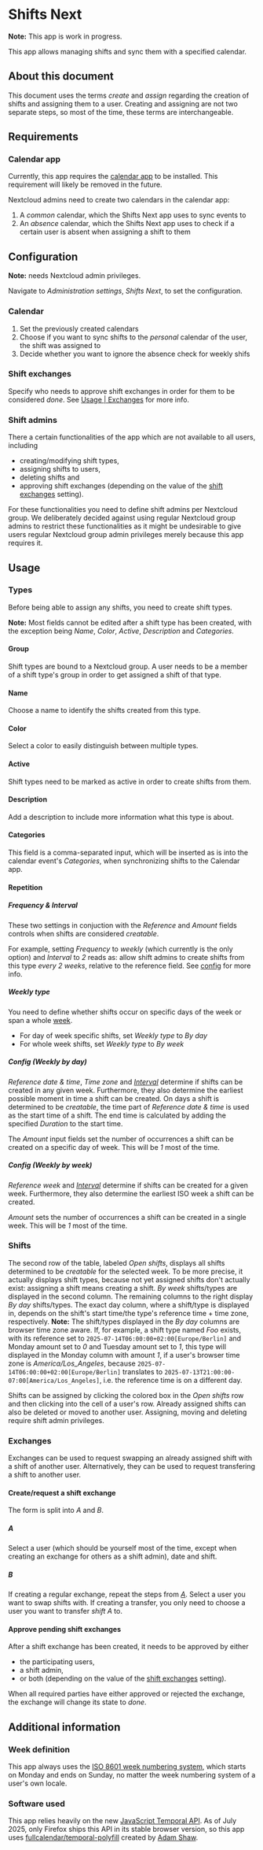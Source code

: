 # Shifts Next

**Note:** This app is work in progress.

This app allows managing shifts and sync them with a specified calendar.

## About this document

This document uses the terms _create_ and _assign_ regarding the creation of shifts and assigning them to a user. Creating and assigning are not two separate steps, so most of the time, these terms are interchangeable.

## Requirements

### Calendar app

Currently, this app requires the [calendar app](https://apps.nextcloud.com/apps/calendar) to be installed. This requirement will likely be removed in the future.

Nextcloud admins need to create two calendars in the calendar app:

1. A _common_ calendar, which the Shifts Next app uses to sync events to
2. An _absence_ calendar, which the Shifts Next app uses to check if a certain user is absent when assigning a shift to them

## Configuration

**Note:** needs Nextcloud admin privileges.

Navigate to _Administration settings_, _Shifts Next_, to set the configuration.

### Calendar

1. Set the previously created calendars
2. Choose if you want to sync shifts to the _personal_ calendar of the user, the shift was assigned to
3. Decide whether you want to ignore the absence check for weekly shifs

### Shift exchanges

Specify who needs to approve shift exchanges in order for them to be considered _done_. See [Usage | Exchanges](#exchanges) for more info.

### Shift admins

There a certain functionalities of the app which are not available to all users, including

- creating/modifying shift types,
- assigning shifts to users,
- deleting shifts and
- approving shift exchanges (depending on the value of the [shift exchanges](#shift-exchanges) setting).

For these functionalities you need to define shift admins per Nextcloud group. We deliberately decided against using regular Nextcloud group admins to restrict these functionalities as it might be undesirable to give users regular Nextcloud group admin privileges merely because this app requires it.

## Usage

### Types

Before being able to assign any shifts, you need to create shift types.

**Note:** Most fields cannot be edited after a shift type has been created, with the exception being _Name_, _Color_, _Active_, _Description_ and _Categories_.

#### Group

Shift types are bound to a Nextcloud group. A user needs to be a member of a shift type's group in order to get assigned a shift of that type.

#### Name

Choose a name to identify the shifts created from this type.

#### Color

Select a color to easily distinguish between multiple types.

#### Active

Shift types need to be marked as active in order to create shifts from them.

#### Description

Add a description to include more information what this type is about.

#### Categories

This field is a comma-separated input, which will be inserted as is into the calendar event's _Categories_, when synchronizing shifts to the Calendar app.

#### Repetition

##### Frequency & Interval

These two settings in conjuction with the _Reference_ and _Amount_ fields controls when shifts are considered _creatable_.

For example, setting _Frequency_ to _weekly_ (which currently is the only option) and _Interval_ to _2_ reads as: allow shift admins to create shifts from this type _every 2 weeks_, relative to the reference field. See [config](#config-weekly-by-day) for more info.

##### Weekly type

You need to define whether shifts occur on specific days of the week or span a whole [week](#week-definition).

- For day of week specific shifts, set _Weekly type_ to _By day_
- For whole week shifts, set _Weekly type_ to _By week_

##### Config (Weekly by day)

_Reference date & time_, _Time zone_ and _[Interval](#frequency--interval)_ determine if shifts can be created in any given week. Furthermore, they also determine the earliest possible moment in time a shift can be created. On days a shift is determined to be _creatable_, the time part of _Reference date & time_ is used as the start time of a shift. The end time is calculated by adding the specified _Duration_ to the start time.

The _Amount_ input fields set the number of occurrences a shift can be created on a specific day of week. This will be _1_ most of the time.

##### Config (Weekly by week)

_Reference week_ and _[Interval](#frequency--interval)_ determine if shifts can be created for a given week. Furthermore, they also determine the earliest ISO week a shift can be created.

_Amount_ sets the number of occurrences a shift can be created in a single week. This will be _1_ most of the time.

### Shifts

The second row of the table, labeled _Open shifts_, displays all shifts determined to be _creatable_ for the selected week. To be more precise, it actually displays shift types, because not yet assigned shifts don't actually exist: assigning a shift means creating a shift. _By week_ shifts/types are displayed in the second column. The remaining columns to the right display _By day_ shifts/types. The exact day column, where a shift/type is displayed in, depends on the shift's start time/the type's reference time + time zone, respectively. **Note:** The shift/types displayed in the _By day_ columns are browser time zone aware. If, for example, a shift type named _Foo_ exists, with its reference set to `2025-07-14T06:00:00+02:00[Europe/Berlin]` and Monday amount set to _0_ and Tuesday amount set to _1_, this type will displayed in the Monday column with amount _1_, if a user's browser time zone is _America/Los_Angeles_, because `2025-07-14T06:00:00+02:00[Europe/Berlin]` translates to `2025-07-13T21:00:00-07:00[America/Los_Angeles]`, i.e. the reference time is on a different day.

Shifts can be assigned by clicking the colored box in the _Open shifts_ row and then clicking into the cell of a user's row. Already assigned shifts can also be deleted or moved to another user. Assigning, moving and deleting require shift admin privileges.

### Exchanges

Exchanges can be used to request swapping an already assigned shift with a shift of another user. Alternatively, they can be used to request transfering a shift to another user.

#### Create/request a shift exchange

The form is split into _A_ and _B_.

##### A

Select a user (which should be yourself most of the time, except when creating an exchange for others as a shift admin), date and shift.

##### B

If creating a regular exchange, repeat the steps from _[A](#a)_. Select a user you want to swap shifts with. If creating a transfer, you only need to choose a user you want to transfer _shift A_ to.

#### Approve pending shift exchanges

After a shift exchange has been created, it needs to be approved by either

- the participating users,
- a shift admin,
- or both (depending on the value of the [shift exchanges](#shift-exchanges) setting).

When all required parties have either approved or rejected the exchange, the exchange will change its state to _done_.

## Additional information

### Week definition

This app always uses the [ISO 8601 week numbering system](https://en.wikipedia.org/wiki/ISO_week_date), which starts on Monday and ends on Sunday, no matter the week numbering system of a user's own locale.

### Software used

This app relies heavily on the new [JavaScript Temporal API](https://developer.mozilla.org/en-US/docs/Web/JavaScript/Reference/Global_Objects/Temporal). As of July 2025, only Firefox ships this API in its stable browser version, so this app uses [fullcalendar/temporal-polyfill](https://github.com/fullcalendar/temporal-polyfill) created by [Adam Shaw](https://github.com/arshaw).

